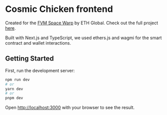 # Cosmic Chicken frontend

Created for the [FVM Space Warp](https://ethglobal.com/events/spacewarp) by ETH Global. Check out the full project [here](https://github.com/finiam/space-warp-hackathon).

Built with Next.js and TypeScript, we used ethers.js and wagmi for the smart contract and wallet interactions.

## Getting Started

First, run the development server:

```bash
npm run dev
# or
yarn dev
# or
pnpm dev
```

Open [http://localhost:3000](http://localhost:3000) with your browser to see the result.
